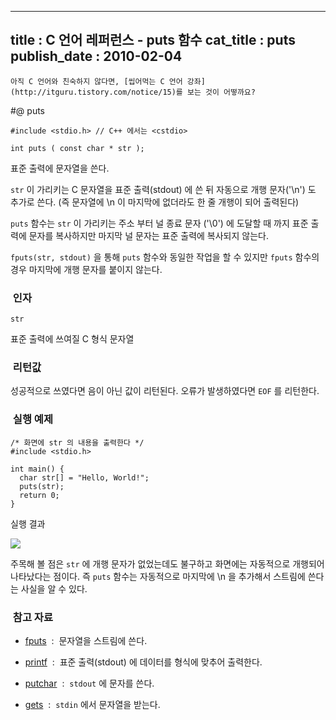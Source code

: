 ----------------
title : C 언어 레퍼런스 - puts 함수
cat_title :  puts
publish_date : 2010-02-04
--------------



```warning
아직 C 언어와 친숙하지 않다면, [씹어먹는 C 언어 강좌](http://itguru.tistory.com/notice/15)를 보는 것이 어떻까요?

```

#@ puts

```info-format
#include <stdio.h> // C++ 에서는 <cstdio>

int puts ( const char * str );
```


표준 출력에 문자열을 쓴다.

`str` 이 가리키는 C 문자열을 표준 출력(stdout) 에 쓴 뒤 자동으로 개행 문자('\n') 도 추가로 쓴다.
(즉 문자열에 \n 이 마지막에 없더라도 한 줄 개행이 되어 출력된다)

`puts` 함수는 `str` 이 가리키는 주소 부터 널 종료 문자 ('\0') 에 도달할 때 까지 표준 출력에 문자를 복사하지만 마지막 널 문자는 표준 출력에 복사되지 않는다.

`fputs(str, stdout)` 을 통해 `puts` 함수와 동일한 작업을 할 수 있지만 `fputs` 함수의 경우 마지막에 개행 문자를 붙이지 않는다.



###  인자




`str`

표준 출력에 쓰여질 C 형식 문자열



###  리턴값




성공적으로 쓰였다면 음이 아닌 값이 리턴된다.
오류가 발생하였다면 `EOF` 를 리턴한다.



###  실행 예제




```cpp-formatted
/* 화면에 str 의 내용을 출력한다 */
#include <stdio.h>

int main() {
  char str[] = "Hello, World!";
  puts(str);
  return 0;
}
```

실행 결과


![](http://img1.daumcdn.net/thumb/R1920x0/?fname=http%3A%2F%2Fcfile6.uf.tistory.com%2Fimage%2F116332134B6AB977BD3643)

주목해 볼 점은 `str` 에 개행 문자가 없었는데도 불구하고 화면에는 자동적으로 개행되어 나타났다는 점이다. 즉 `puts` 함수는 자동적으로 마지막에 \n 을 추가해서 스트림에 쓴다는 사실을 알 수 있다.




###  참고 자료





*  [fputs](http://itguru.tistory.com/40)  :  문자열을 스트림에 쓴다.

*  [printf](http://itguru.tistory.com/35)  :  표준 출력(stdout) 에 데이터를 형식에 맞추어 출력한다.

*  [putchar](http://itguru.tistory.com/47)  :  `stdout` 에 문자를 쓴다.

*  [gets](http://itguru.tistory.com/45)  :  `stdin` 에서 문자열을 받는다.